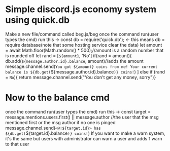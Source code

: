 # Simple discord.js economy system using quick.db
Make a new file/command called beg.js/beg
once the command run(user types the cmd) run this -> 
const db = require('quick.db'); <- this means db = require database(note that some hosting service clear the data)
let amount = await Math.floor(Math.random() * 500);//amount is a random number that is rounded off
let rand = [`${amount}`, 'No'] 
if(rand = amount){
db.add(`${message.author.id}.balance`, amount)//adds the amount
message.channel.send(`You got ${amount} coins from me! Your current balance is ${db.get(`${message.author.id}.balance`)} coins!`)
] else if (rand = `No`){ return message.channel.send("You don't get any money, sorry")}
# Now to the balance cmd
once the command run(user types the cmd) run this -> 
const target = message.mentions.users.first() || message.author //the user that the msg mentioned first or the msg author if no one is pinged
message.channel.send(`<@!${target.id}> has ${db.get(`${target.id}.balance`)} coins!`)
If you want to make a warn system, it's the same but users with administrator can warn a user and adds 1 warn to that user
